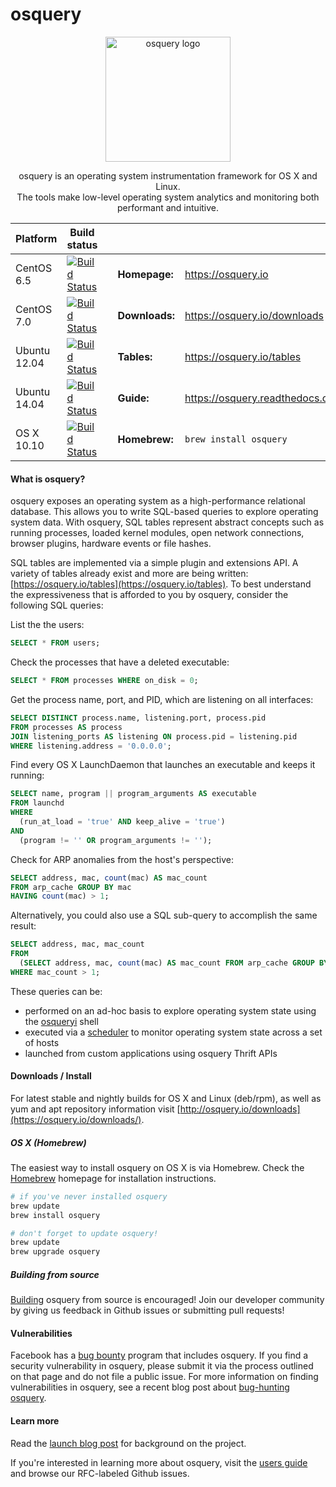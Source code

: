 osquery
=======

<p align="center">
<img align="center" src="https://osquery.io/assets/logo-dark.png" alt="osquery logo" width="200"/>

<p align="center">
osquery is an operating system instrumentation framework for OS X and Linux. <br/>
The tools make low-level operating system analytics and monitoring both performant and intuitive.

| Platform | Build status  | | | |
|----------|---------------|---|---|---|
CentOS 6.5   | [![Build Status](https://jenkins.osquery.io/job/osqueryMasterBuildCentOS6Package/badge/icon)](https://jenkins.osquery.io/job/osqueryMasterBuildCentOS6Package/) | | **Homepage:** | https://osquery.io
CentOS 7.0   | [![Build Status](https://jenkins.osquery.io/job/osqueryMasterBuildCentOS7Package/badge/icon)](https://jenkins.osquery.io/job/osqueryMasterBuildCentOS7Package/) | | **Downloads:** | https://osquery.io/downloads
Ubuntu 12.04 | [![Build Status](https://jenkins.osquery.io/job/osqueryMasterBuildUbuntu12Package/badge/icon)](https://jenkins.osquery.io/job/osqueryMasterBuildUbuntu12Package/) | |**Tables:** | https://osquery.io/tables
Ubuntu 14.04 | [![Build Status](https://jenkins.osquery.io/job/osqueryMasterBuildUbuntu14Package/badge/icon)](https://jenkins.osquery.io/job/osqueryMasterBuildUbuntu14Package/) | | **Guide:** | https://osquery.readthedocs.org
OS X 10.10   | [![Build Status](https://jenkins.osquery.io/job/osqueryMasterBuildOSXPackage/badge/icon)](https://jenkins.osquery.io/job/osqueryMasterBuildOSXPackage/) | | **Homebrew:** | `brew install osquery`

#### What is osquery?

osquery exposes an operating system as a high-performance relational database. This allows you to write SQL-based queries to explore operating system data. With osquery, SQL tables represent abstract concepts such as running processes, loaded kernel modules, open network connections, browser plugins, hardware events or file hashes.

SQL tables are implemented via a simple plugin and extensions API. A variety of tables already exist and more are being written: [https://osquery.io/tables](https://osquery.io/tables). To best understand the expressiveness that is afforded to you by osquery, consider the following SQL queries:


List the the users:
```sql
SELECT * FROM users;
```

Check the processes that have a deleted executable:
```sql
SELECT * FROM processes WHERE on_disk = 0;
```

Get the process name, port, and PID, which are listening on all interfaces:
```sql
SELECT DISTINCT process.name, listening.port, process.pid
FROM processes AS process
JOIN listening_ports AS listening ON process.pid = listening.pid
WHERE listening.address = '0.0.0.0';
```

Find every OS X LaunchDaemon that launches an executable and keeps it running:
```sql
SELECT name, program || program_arguments AS executable
FROM launchd
WHERE
  (run_at_load = 'true' AND keep_alive = 'true')
AND
  (program != '' OR program_arguments != '');
```

Check for ARP anomalies from the host's perspective:

```sql
SELECT address, mac, count(mac) AS mac_count
FROM arp_cache GROUP BY mac
HAVING count(mac) > 1;
```

Alternatively, you could also use a SQL sub-query to accomplish the same result:

```sql
SELECT address, mac, mac_count
FROM
  (SELECT address, mac, count(mac) AS mac_count FROM arp_cache GROUP BY mac)
WHERE mac_count > 1;
```

These queries can be:
* performed on an ad-hoc basis to explore operating system state using the [osqueryi](https://osquery.readthedocs.org/en/latest/introduction/using-osqueryi/) shell
* executed via a [scheduler](https://osquery.readthedocs.org/en/latest/introduction/using-osqueryd/) to monitor operating system state across a set of hosts
* launched from custom applications using osquery Thrift APIs

#### Downloads / Install

For latest stable and nightly builds for OS X and Linux (deb/rpm), as well as yum and apt repository information visit [http://osquery.io/downloads](https://osquery.io/downloads/).

##### OS X (Homebrew)

The easiest way to install osquery on OS X is via Homebrew. Check the [Homebrew](http://brew.sh/) homepage for installation instructions.

```bash
# if you've never installed osquery
brew update
brew install osquery

# don't forget to update osquery!
brew update
brew upgrade osquery
```

##### Building from source

[Building](https://osquery.readthedocs.org/en/latest/development/building/) osquery from source is encouraged! Join our developer community by giving us feedback in Github issues or submitting pull requests!

#### Vulnerabilities

Facebook has a [bug bounty](https://www.facebook.com/whitehat/) program that includes osquery. If you find a security vulnerability in osquery, please submit it via the process outlined on that page and do not file a public issue. For more information on finding vulnerabilities in osquery, see a recent blog post about [bug-hunting osquery](https://www.facebook.com/notes/facebook-bug-bounty/bug-hunting-osquery/954850014529225).

#### Learn more

Read the [launch blog post](https://code.facebook.com/posts/844436395567983/introducing-osquery/) for background on the project.

If you're interested in learning more about osquery, visit the [users guide](https://osquery.readthedocs.org/) and browse our RFC-labeled Github issues.
